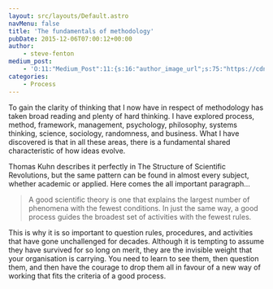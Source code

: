```yaml
---
layout: src/layouts/Default.astro
navMenu: false
title: 'The fundamentals of methodology'
pubDate: 2015-12-06T07:00:12+00:00
author:
    - steve-fenton
medium_post:
    - 'O:11:"Medium_Post":11:{s:16:"author_image_url";s:75:"https://cdn-images-1.medium.com/fit/c/400/400/1*eXkhfEuF41g5W_xnc_ydLA.jpeg";s:10:"author_url";s:38:"https://medium.com/@steve.fenton.co.uk";s:11:"byline_name";N;s:12:"byline_email";N;s:10:"cross_link";s:3:"yes";s:2:"id";s:12:"19701c74d538";s:21:"follower_notification";s:3:"yes";s:7:"license";s:19:"all-rights-reserved";s:14:"publication_id";s:2:"-1";s:6:"status";s:5:"draft";s:3:"url";s:51:"https://medium.com/@steve.fenton.co.uk/19701c74d538";}'
categories:
    - Process
---
```


To gain the clarity of thinking that I now have in respect of methodology has taken broad reading and plenty of hard thinking. I have explored process, method, framework, management, psychology, philosophy, systems thinking, science, sociology, randomness, and business. What I have discovered is that in all these areas, there is a fundamental shared characteristic of how ideas evolve.

Thomas Kuhn describes it perfectly in The Structure of Scientific Revolutions, but the same pattern can be found in almost every subject, whether academic or applied. Here comes the all important paragraph…

> A good scientific theory is one that explains the largest number of phenomena with the fewest conditions. In just the same way, a good process guides the broadest set of activities with the fewest rules.

This is why it is so important to question rules, procedures, and activities that have gone unchallenged for decades. Although it is tempting to assume they have survived for so long on merit, they are the invisible weight that your organisation is carrying. You need to learn to see them, then question them, and then have the courage to drop them all in favour of a new way of working that fits the criteria of a good process.